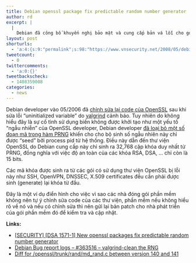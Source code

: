 ```yaml
---
title: Debian openssl package fix predictable random number generator
author: rd
excerpt: |
  |
    Debian đã công bố khuyến nghị bảo mật và cung cấp bản vá lỗi cho gói openssl của Debian cho lỗi trong phần sinh số ngẫu nhiên (random number generator). Lỗi được vá trong OpenSSL PRNG (pseudo random number generator) là lỗi do một Debian developer chỉnh sửa lại code của OpenSSL khiến cho bộ sinh số ngẫu nhiên này chỉ được "seed" bởi process pid.
layout: post
shorturls:
  - 'a:4:{s:9:"permalink";s:98:"https://www.vnsecurity.net/2008/05/debian-openssl-package-fix-predictable-random-number-generator/";s:7:"tinyurl";s:26:"http://tinyurl.com/ycoyh5f";s:4:"isgd";s:18:"http://is.gd/aOtgN";s:5:"bitly";s:20:"http://bit.ly/7XyOzG";}'
tweetcount:
  - 0
twittercomments:
  - 'a:0:{}'
tweetbackscheck:
  - 1408359008
categories:
  - news
---
```

Debian developer vào 05/2006 đã <a href="http://bugs.debian.org/cgi-bin/bugreport.cgi?bug=363516" target="_blank">chỉnh sửa lại code của OpenSSL</a> sau khi sửa lỗi &#8220;uninitialized variable&#8221; do <a href="http://valgrind.org/" target="_blank">valgrind</a> cảnh báo. Tuy nhiên do không hiểu đây là sự cố tình sử dụng biến không được khởi tạo như một yếu tố &#8220;ngẫu nhiễn&#8221; của OpenSSL developer, Debian developer <a href="http://svn.debian.org/viewsvn/pkg-openssl/openssl/trunk/rand/md_rand.c?rev=141&view=diff&r1=141&r2=140&p1=openssl/trunk/rand/md_rand.c&p2=/openssl/trunk/rand/md_rand.c" target="_blank">đã loại bỏ một số đoạn mã trong hàm PRNG</a> khiến cho cho bộ sinh số ngẫu nhiên này chỉ được &#8220;seed&#8221; bởi process pid từ hệ thống. Điều này dẫn đến thư viện OpenSSL do Debian cung cấp này chỉ sinh ra 32,768 cặp khóa duy nhất từ PRNG, đồng nghĩa với việc độ an toàn của các khóa RSA, DSA, &#8230; chỉ còn là 15 bits.

Các mã khóa được sinh ra từ các gói có sử dụng thư viện OpenSSL bị lỗi này như SSH, OpenVPN, DNSSEC, X.509 certificates đều cần phải được sinh (generate) lại khóa từ đầu.

Đây là một ví dụ điển hình cho việc vì sao các nhà đóng gói phần mềm không nên tự ý chỉnh sửa code của các thư viện, phần mềm nếu không hiểu rõ về nó và nếu có chỉnh sửa thì nên gửi lại bản patch cho nhà phát triển của gói phần mềm đó để kiểm tra và cập nhật.

**Links:**

*   <a href="http://lists.debian.org/debian-security-announce/2008/msg00152.html" target="_blank">[SECURITY] [DSA 1571-1] New openssl packages fix predictable random number generator </a>
*   <a href="http://bugs.debian.org/cgi-bin/bugreport.cgi?bug=363516" target="_blank">Debian Bug report logs &#8211; #363516 &#8211; valgrind-clean the RNG</a>
*   <a href="http://svn.debian.org/viewsvn/pkg-openssl/openssl/trunk/rand/md_rand.c?rev=141&view=diff&r1=141&r2=140&p1=openssl/trunk/rand/md_rand.c&p2=/openssl/trunk/rand/md_rand.c" target="_blank">Diff for /openssl/trunk/rand/md_rand.c between version 140 and 141</a>